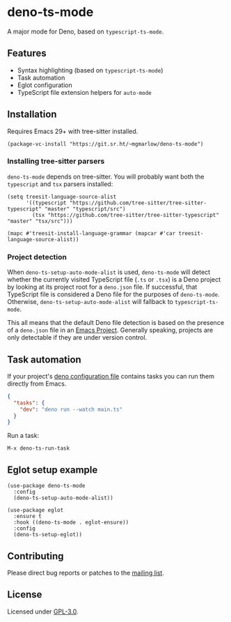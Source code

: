 # deno-ts-mode

A major mode for Deno, based on `typescript-ts-mode`.

## Features

- Syntax highlighting (based on `typescript-ts-mode`)
- Task automation
- Eglot configuration
- TypeScript file extension helpers for `auto-mode`

## Installation

Requires Emacs 29+ with tree-sitter installed.

```elisp
(package-vc-install "https://git.sr.ht/~mgmarlow/deno-ts-mode")
```

### Installing tree-sitter parsers

`deno-ts-mode` depends on tree-sitter. You will probably want both the
`typescript` and `tsx` parsers installed:

```elisp
(setq treesit-language-source-alist
      '((typescript "https://github.com/tree-sitter/tree-sitter-typescript" "master" "typescript/src")
        (tsx "https://github.com/tree-sitter/tree-sitter-typescript" "master" "tsx/src")))

(mapc #'treesit-install-language-grammar (mapcar #'car treesit-language-source-alist))
```

### Project detection

When `deno-ts-setup-auto-mode-alist` is used, `deno-ts-mode` will
detect whether the currently visited TypeScript file (`.ts` or `.tsx`)
is a Deno project by looking at its project root for a `deno.json`
file. If successful, that TypeScript file is considered a Deno file
for the purposes of `deno-ts-mode`. Otherwise,
`deno-ts-setup-auto-mode-alist` will fallback to `typescript-ts-mode`.

This all means that the default Deno file detection is based on the
presence of a `deno.json` file in an [Emacs
Project](https://www.gnu.org/software/emacs/manual/html_node/emacs/Projects.html). Generally
speaking, projects are only detectable if they are under version
control.

## Task automation

If your project's [deno configuration
file](https://deno.land/manual@v1.36.2/getting_started/configuration_file)
contains tasks you can run them directly from Emacs.

```json
{
  "tasks": {
    "dev": "deno run --watch main.ts"
  }
}
```

Run a task:

```
M-x deno-ts-run-task
```

## Eglot setup example

```elisp
(use-package deno-ts-mode
  :config
  (deno-ts-setup-auto-mode-alist))

(use-package eglot
  :ensure t
  :hook ((deno-ts-mode . eglot-ensure))
  :config
  (deno-ts-setup-eglot))
```

## Contributing

Please direct bug reports or patches to the [mailing
list](https://lists.sr.ht/~mgmarlow/public-inbox).

## License

Licensed under [GPL-3.0](./COPYING).
